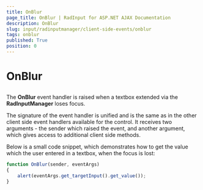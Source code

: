 ```yaml
---
title: OnBlur
page_title: OnBlur | RadInput for ASP.NET AJAX Documentation
description: OnBlur
slug: input/radinputmanager/client-side-events/onblur
tags: onblur
published: True
position: 0
---
```


# OnBlur



## 

The **OnBlur** event handler is raised when a textbox extended via the **RadInputManager** loses focus.

The signature of the event handler is unified and is the same as in the other client side event handlers available for the control. It receives two arguments - the sender which raised the event, and another argument, which gives access to additional client side methods.

Below is a small code snippet, which demonstrates how to get the value which the user entered in a textbox, when the focus is lost:

````JavaScript
function OnBlur(sender, eventArgs)
{
	alert(eventArgs.get_targetInput().get_value());
}
````


